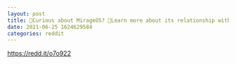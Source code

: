 ```yaml
--- 
layout: post 
title: 🤔Curious about MirageOS? 🎥Learn more about its relationship with #Tezos in the latest Research Seminars video👇 
date: 2021-06-25 1624629584 
categories: reddit 
--- 
```

https://redd.it/o7o922